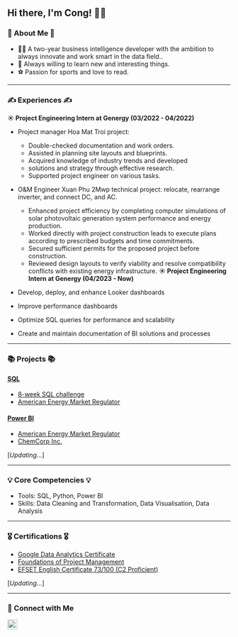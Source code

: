 ## Hi there, I'm Cong! 🙋‍♂️

### 👀 About Me 👀
- 👨‍💻 A two-year business intelligence developer with the ambition to always innovate and work smart in the data field..
- 📖 Always willing to learn new and interesting things.
- ⚽ Passion for sports and love to read. 
---
### ✍ Experiences ✍

**☀ Project Engineering Intern at Genergy (**03/2022** - **04/2022**)**
   - Project manager Hoa Mat Troi project: 
      - Double-checked documentation and work orders.
      - Assisted in planning site layouts and blueprints.
      - Acquired knowledge of industry trends and developed
      - solutions and strategy through effective research.
      - Supported project engineer on various tasks.

  -  O&M Engineer Xuan Phu 2Mwp technical project: relocate, rearrange inverter, and connect DC, and AC.
      - Enhanced project efficiency by completing computer simulations of solar photovoltaic generation system performance and energy production.
      - Worked directly with project construction leads to execute plans according to     prescribed budgets and time commitments.
      - Secured sufficient permits for the proposed project before construction.
      - Reviewed design layouts to verify viability and resolve compatibility conflicts with existing energy infrastructure.
**☀ Project Engineering Intern at Genergy (**04/2023** - **Now**)**
   - Develop, deploy, and enhance Looker dashboards
   - Improve performance dashboards
   - Optimize SQL queries for performance and scalability
   - Create and maintain documentation of BI solutions and processes
---
### 📚 Projects 📚
#### [SQL](https://github.com/Chicong00/SQL-Project)
- [8-week SQL challenge](https://github.com/Chicong00/8-week-SQL-challenge)
- [American Energy Market Regulator](https://github.com/Chicong00/American-Energy-Market-Regulator)
#### [Power BI](https://github.com/Chicong00/Power-BI---Project)
- [American Energy Market Regulator](https://congvocom.wordpress.com/project/project-1/aemr-power-bi/)
- [ChemCorp Inc.](https://congvocom.wordpress.com/project/chemcorp-inc/)

[*Updating...*]

---
### 💡 Core Competencies 💡
- Tools: SQL, Python, Power BI
- Skills: Data Cleaning and Transformation, Data Visualisation, Data Analysis

---
### 🎖 Certifications 🎖
- [Google Data Analytics Certificate](https://www.credly.com/badges/0def9376-d2c0-4302-bd46-d07dd7c8661a/linked_in_profile)
- [Foundations of Project Management](https://www.coursera.org/account/accomplishments/certificate/G79A5PPGGRRM)
- [EFSET English Certificate 73/100 (C2 Proficient)](https://www.efset.org/cert/sER3Wy)

[*Updating...*]
  
---
### 🤝 Connect with Me

[<img align="left" alt="JoshMadakor | LinkedIn" width="22px" src="https://cdn.jsdelivr.net/npm/simple-icons@v3/icons/linkedin.svg" />][linkedin]

[linkedin]: https://www.linkedin.com/in/chi-cong-vo-311772159/

